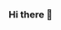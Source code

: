 ### Hi there 👋


<!--
**yash9323/yash9323** is a ✨ _special_ ✨ repository because its `README.md` (this file) appears on your GitHub profile.
![Leetcode Stats](https://leetcard.jacoblin.cool/bhutoriayash1999)
Here are some ideas to get you started:

- 🔭 I’m currently working on ...
- 🌱 I’m currently learning ...
- 👯 I’m looking to collaborate on ...
- 🤔 I’m looking for help with ...
- 💬 Ask me about ...
- 📫 How to reach me: ...
- 😄 Pronouns: ...
- ⚡ Fun fact: ...
-->
